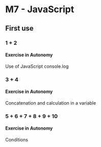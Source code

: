 # M7 - JavaScript

## First use

### 1 + 2

#### Exercise in Autonomy
Use of JavaScript console.log

### 3 + 4

#### Exercise in Autonomy
Concatenation and calculation in a variable

### 5 + 6 + 7 + 8 + 9 + 10

#### Exercise in Autonomy
Conditions
